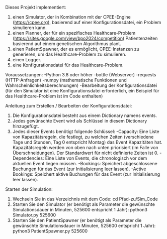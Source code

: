 Dieses Projekt implementiert:

1. einen Simulator, der in Kombination mit der CPEE-Engine (https://cpee.org), basierend auf einer Konfigurationsdatei, ein Problem simulieren kann.
2. einen Planner, der für ein spezifisches Healthcare-Problem (https://sites.google.com/view/bpo2024/competition) Patientenzeiten basierend auf einem genetischen Algorithmus plant.
3. einen PatientSpawner, der es ermöglicht, CPEE-Instanzen zu generieren, um das Healthcare-Problem zu simulieren.
4. einen Logger.
5. eine Konfigurationsdatei für das Healthcare-Problem.

Voraussetzungen:
-Python 3.8 oder höher
-bottle (Webserver)
-requests (HTTP-Anfragen)
-numpy (mathematische Funktionen und Wahrscheinlichkeitsberechnungen)
-Bearbeitung der Konfigurationsdatei (für den Simulator ist eine Konfigurationsdatei erforderlich, ein Beispiel für das Healthcare-Problem ist im Code enthalten)

Anleitung zum Erstellen / Bearbeiten der Konfigurationsdatei:

1. Die Konfigurationsdatei besteht aus einem Dictionary namens events.
2. Jedes gewünschte Event wird als Schlüssel in diesem Dictionary hinzugefügt.
3. Jedes dieser Events benötigt folgende Schlüssel:
   -Capacity: Eine Liste von Kapazitätsregeln, die festlegt, zu welchen Zeiten (verschiedene Tage und Stunden, Tag 0 entspricht Montag) das Event Kapazitäten hat. Kapazitätsregeln werden von oben nach unten priorisiert (im Falle von Überschneidungen). Der Standardwert für nicht definierte Zeiten ist 0.
   -Dependencies: Eine Liste von Events, die chronologisch vor dem aktuellen Event liegen müssen.
   -Bookings: Speichert abgeschlossene Buchungen für das Event (zur Initialisierung leer lassen).
   -Active Bookings: Speichert aktive Buchungen für das Event (zur Initialisierung leer lassen).

Starten der Simulation:

1. Wechseln Sie in das Verzeichnis mit dem Code:
   cd Pfad-zu/Sim_Code
2. Starten Sie den Simulator (er benötigt als Parameter die gewünschte Simulationsdauer in Minuten, 525600 entspricht 1 Jahr):
   python3 Simulator.py 525600
3. Starten Sie den PatientSpawner (er benötigt als Parameter die gewünschte Simulationsdauer in Minuten, 525600 entspricht 1 Jahr):
   python3 PatientSpawner.py 525600
